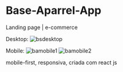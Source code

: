 # Base-Aparrel-App
Landing page | e-commerce

Desktop: 
![bsdesktop](https://user-images.githubusercontent.com/46694429/92824514-e62b3980-f3a4-11ea-8061-a381606a52ef.png)


Mobile: 
![bamobile1](https://user-images.githubusercontent.com/46694429/92824535-ec211a80-f3a4-11ea-93f2-502f9e988d13.png) ![bamobile2](https://user-images.githubusercontent.com/46694429/92824527-ea575700-f3a4-11ea-855b-8a43ee036f34.png)



mobile-first, responsiva, criada com react js


